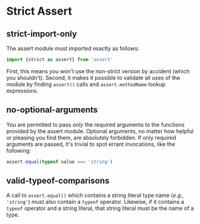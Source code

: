 # Strict Assert

## strict-import-only

The assert module must imported exactly as follows: 

```js
import {strict as assert} from 'assert'
```

First, this means you won't use the non-strict version by accident (which you shouldn't). Second, it makes it possible to validate all uses of the module by finding `assert()` calls and `assert.methodName` lookup expressions.

## no-optional-arguments

You are permitted to pass *only* the required arguments to the functions provided by the assert module. Optional arguments, no matter how helpful or pleasing you find them, are absolutely forbidden. If only required arguments are passed, it's trivial to spot errant invocations, like the following:

```js
assert.equal(typeof value === 'string')
```

## valid-typeof-comparisons

A call to `assert.equal()` which contains a string literal type name (*e.g.,* `'string'`) must also contain a `typeof` operator. Likewise, if it contains a `typeof` operator and a string literal, that string literal must be the name of a type.